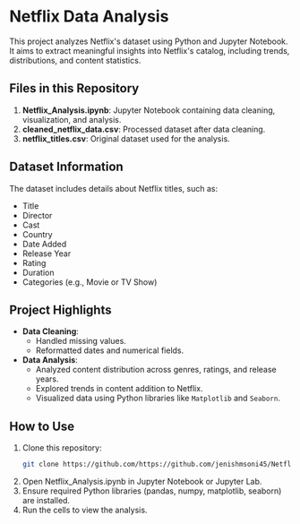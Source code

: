 # Netflix Data Analysis

This project analyzes Netflix's dataset using Python and Jupyter Notebook. It aims to extract meaningful insights into Netflix's catalog, including trends, distributions, and content statistics.

## Files in this Repository

1. **Netflix_Analysis.ipynb**: Jupyter Notebook containing data cleaning, visualization, and analysis.
2. **cleaned_netflix_data.csv**: Processed dataset after data cleaning.
3. **netflix_titles.csv**: Original dataset used for the analysis.

## Dataset Information

The dataset includes details about Netflix titles, such as:
  - Title
  - Director
  - Cast
  - Country
  - Date Added
  - Release Year
  - Rating
  - Duration
  - Categories (e.g., Movie or TV Show)
  
## Project Highlights

- **Data Cleaning**:
  - Handled missing values.
  - Reformatted dates and numerical fields.
- **Data Analysis**:
  - Analyzed content distribution across genres, ratings, and release years.
  - Explored trends in content addition to Netflix.
  - Visualized data using Python libraries like `Matplotlib` and `Seaborn`.

## How to Use

1. Clone this repository:
   ```bash
   git clone https://github.com/https://github.com/jenishmsoni45/Netflix-Data-Analysis.git
2. Open Netflix_Analysis.ipynb in Jupyter Notebook or Jupyter Lab.
3. Ensure required Python libraries (pandas, numpy, matplotlib, seaborn) are installed.
4. Run the cells to view the analysis.


